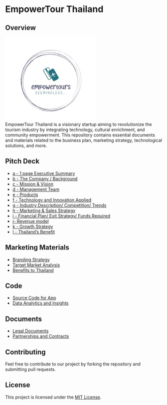 # EmpowerTour Thailand

## Overview
![image](Screenshot_9-3-2024_17401_looka.com.jpeg) \
EmpowerTour Thailand is a visionary startup aiming to revolutionize the tourism industry by integrating technology, cultural enrichment, and community empowerment. This repository contains essential documents and materials related to the business plan, marketing strategy, technological solutions, and more.

## Pitch Deck

- [a - 1 page Executive Summary](Executive_summary.md)
- [b - The Company / Background](companybackground.md)
- [c - Mission & Vision](missionvision.md)
- [d - Management Team](managementteam.md)
- [e - Products](products.md)
- [f - Technology and Innovation Applied](taia.md)
- [g - Industry Description/ Competition/ Trends](tct.md)
- [h - Marketing & Sales Strategy](mss.md)
- [i -  Financial Plan/ Exit Strategy/ Funds Required](fef.md)
- [j- Revenue model](rm.md)
- [k - Growth Strategy](gs.md)
- [l - Thailand’s Benefit](tb.md)

## Marketing Materials

- [Branding Strategy](Marketing_Materials/Branding_Strategy.md)
- [Target Market Analysis](Marketing_Materials/Target_Market_Analysis.md)
- [Benefits to Thailand](Marketing_Materials/Benefits_to_Thailand.md)

## Code

- [Source Code for App](Code/Source_Code_for_Technological_Solutions)
- [Data Analytics and Insights](Code/Data_Analytics_and_Insights)

## Documents

- [Legal Documents](Documents/Legal_Documents)
- [Partnerships and Contracts](Documents/Partnerships_and_Contracts)

## Contributing

Feel free to contribute to our project by forking the repository and submitting pull requests.

## License

This project is licensed under the [MIT License](LICENSE).
